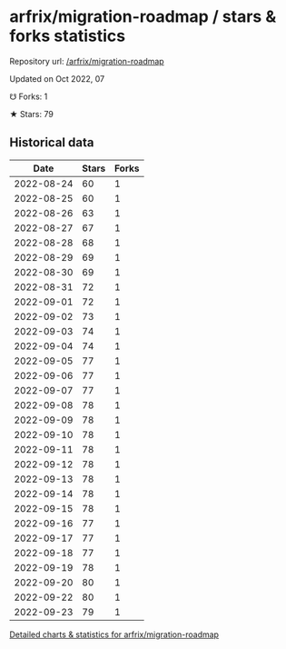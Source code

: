 # arfrix/migration-roadmap / stars & forks statistics

Repository url: [/arfrix/migration-roadmap](https://github.com/arfrix/migration-roadmap)

Updated on Oct 2022, 07

☋ Forks: 1

★ Stars: 79

## Historical data
| Date | Stars | Forks |
|------|-------|-------|
| 2022-08-24 | 60 | 1 | 
| 2022-08-25 | 60 | 1 | 
| 2022-08-26 | 63 | 1 | 
| 2022-08-27 | 67 | 1 | 
| 2022-08-28 | 68 | 1 | 
| 2022-08-29 | 69 | 1 | 
| 2022-08-30 | 69 | 1 | 
| 2022-08-31 | 72 | 1 | 
| 2022-09-01 | 72 | 1 | 
| 2022-09-02 | 73 | 1 | 
| 2022-09-03 | 74 | 1 | 
| 2022-09-04 | 74 | 1 | 
| 2022-09-05 | 77 | 1 | 
| 2022-09-06 | 77 | 1 | 
| 2022-09-07 | 77 | 1 | 
| 2022-09-08 | 78 | 1 | 
| 2022-09-09 | 78 | 1 | 
| 2022-09-10 | 78 | 1 | 
| 2022-09-11 | 78 | 1 | 
| 2022-09-12 | 78 | 1 | 
| 2022-09-13 | 78 | 1 | 
| 2022-09-14 | 78 | 1 | 
| 2022-09-15 | 78 | 1 | 
| 2022-09-16 | 77 | 1 | 
| 2022-09-17 | 77 | 1 | 
| 2022-09-18 | 77 | 1 | 
| 2022-09-19 | 78 | 1 | 
| 2022-09-20 | 80 | 1 | 
| 2022-09-22 | 80 | 1 | 
| 2022-09-23 | 79 | 1 | 


[Detailed charts & statistics for arfrix/migration-roadmap](https://reviewgithub.com/rep/arfrix/migration-roadmap)
